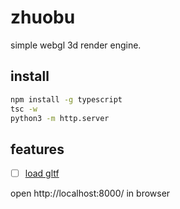 # zhuobu
simple webgl 3d render engine.



## install

```bash
npm install -g typescript
tsc -w
python3 -m http.server
```

## features
- [ ] [load gltf](http://localhost:8000/examples/gltf.html)


open http://localhost:8000/ in browser



